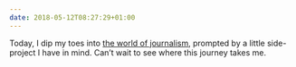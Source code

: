 ```yaml
---
date: 2018-05-12T08:27:29+01:00
---
```

Today, I dip my toes into [the world of journalism](https://www.theguardian.com/guardian-masterclasses/2015/jul/03/how-to-write-compelling-features-a-one-day-journalism-course-will-storr-journalism-course), prompted by a little side-project I have in mind. Can’t wait to see where this journey takes me.
